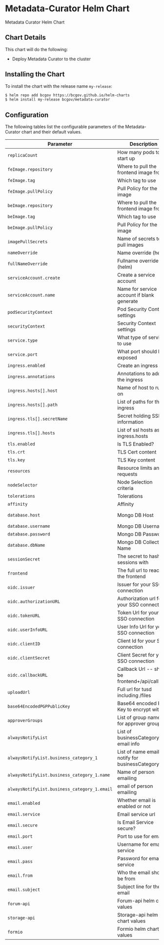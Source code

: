 # Metadata-Curator Helm Chart

Metadata Curator Helm Chart

## Chart Details

This chart will do the following:

* Deploy Metadata Curator to the cluster

## Installing the Chart

To install the chart with the release name `my-release`:

```bash
$ helm repo add bcgov https://bcgov.github.io/helm-charts
$ helm install my-release bcgov/metadata-curator
```

## Configuration

The following tables list the configurable parameters of the Metadata-Curator chart and their default values.



| Parameter                         | Description                          | Default                                   |
| --------------------------------- | ------------------------------------ | ----------------------------------------- |
| `replicaCount    `                | How many pods to start up            | 1                                         |
| `feImage.repository`              | Where to pull the frontend image from | bcgovimages/metadata-curator-ui          |
| `feImage.tag`                     | Which tag to use                     | edge                                      |
| `feImage.pullPolicy`              | Pull Policy for the image            | IfNotPresent                              |
| `beImage.repository`              | Where to pull the frontend image from | bcgovimages/metadata-curator-api         |
| `beImage.tag`                     | Which tag to use                     | edge                                      |
| `beImage.pullPolicy`              | Pull Policy for the image            | IfNotPresent                              |
| `imagePullSecrets    `            | Name of secrets to pull images       | []                                        |
| `nameOverride    `                | Name override (helm)                 | ""                                        |
| `fullNameOverride    `            | Fullname override (helm)             | ""                                        |
| `serviceAccount.create    `       | Create a service account             | true                                        |
| `serviceAccount.name    `         | Name for service account if blank generate | ""                                  |
| `podSecurityContext    `          | Pod Security Context settings        | {}                                        |
| `securityContext    `             | Security Context settings            | {}                                        |
| `service.type    `                | What type of service to use          | ClusterIP                                 |
| `service.port    `                | What port should be exposed          | 80                                        |
| `ingress.enabled    `             | Create an ingress                    | false                                     |
| `ingress.annotations    `         | Annotations to add to the ingress    | {}                                        |
| `ingress.hosts[].host    `        | Name of host to run on               | chart-example.local                       |
| `ingress.hosts[].path    `        | List of paths for the ingress        | []                                        |
| `ingress.tls[].secretName    `    | Secret holding SSL information       | ''                                        |
| `ingress.tls[].hosts    `         | List of ssl hosts as per ingress.hosts | []                                      |
| `tls.enabled    `                 | Is TLS Enabled?                      | false                                     |
| `tls.crt    `                     | TLS Cert content                     | ""                                        |
| `tls.key    `                     | TLS Key content                      | ""                                        |
| `resources    `                   | Resource limits and requests         | {}                                        |
| `nodeSelector    `                | Node Selection criteria              | {}                                        |
| `tolerations     `                | Tolerations                          | []                                        |
| `affinity        `                | Affinity                             | {}                                        |
| `database.host        `           | Mongo DB Host                        | mc-formio-mongo.mc:27017                  |
| `database.username        `       | Mongo DB Username                    | forumApi                                  |
| `database.password        `       | Mongo DB Password                    | password                                  |
| `database.dbName        `         | Mongo DB Collection Name             | oc_db                                     |
| `sessionSecret   `                | The secret to hash sessions with     | secret                                    |
| `frontend        `                | The full url to reach the frontend   | http://127.0.0.1:3000                     |
| `oidc.issuer     `                | Issuer for your SSO connection       | issuer                                    |
| `oidc.authorizationURL `          | Authorization url for your SSO connection       | authurl                        |
| `oidc.tokenURL     `              | Token Url for your SSO connection    | tokenUrl                                  |
| `oidc.userInfoURL     `           | User Info Url for your SSO connection | userInfoUrl                              |
| `oidc.clientID     `              | Client Id for your SSO connection       | clientId                               |
| `oidc.clientSecret    `           | Client Secret for your SSO connection       | clientSecret                       |
| `oidc.callbackURL     `           | Callback Url -- should be frontend+/api/callback | callbackUrl                   |
| `uploadUrl   `                    | Full url for tusd including /files     | mc-storage-api.mc                       |
| `base64EncodedPGPPublicKey   `    | Base64 encoded PGP Key to encrypt with | b64Here                                 |
| `approverGroups   `               | List of group names for approver groups | [metadata_approver_1, metadata_approver 2] |
| `alwaysNotifyList   `             | List of businessCategory to email info  | **                                     |
| `alwaysNotifyList.business_category_1` | List of name emails to notify for businessCategory 1 | **                   |
| `alwaysNotifyList.business_category_1.name` | Name of person emailing       | **                                     |
| `alwaysNotifyList.business_category_1.email` | email of person emailing     | **                                     |
| `email.enabled   `                | Whether email is enabled or not        | false                                   |
| `email.service   `                | Email service url                      | smtp.gmail.com                          |
| `email.secure   `                 | Is Email Service secure?               | true                                    |
| `email.port   `                   | Port to use for email                  | 465                                     |
| `email.user   `                   | Username for email service             | ""                                      |
| `email.pass   `                   | Password for email service             | ""                                      |
| `email.from   `                   | Who the email should be from           | mc@example.com                          |
| `email.subject   `                | Subject line for the email             | Data Upload Update                      |
| `forum-api   `                    | Forum-api helm chart values            | (Forum-Api)[/forum-api/README.md]       |
| `storage-api   `                  | Storage-api helm chart values          | (Storage-Api)[/storage-api/README.md]   |
| `formio   `                       | Formio helm chart values               | (Formio)[/formio/README.md]             |
